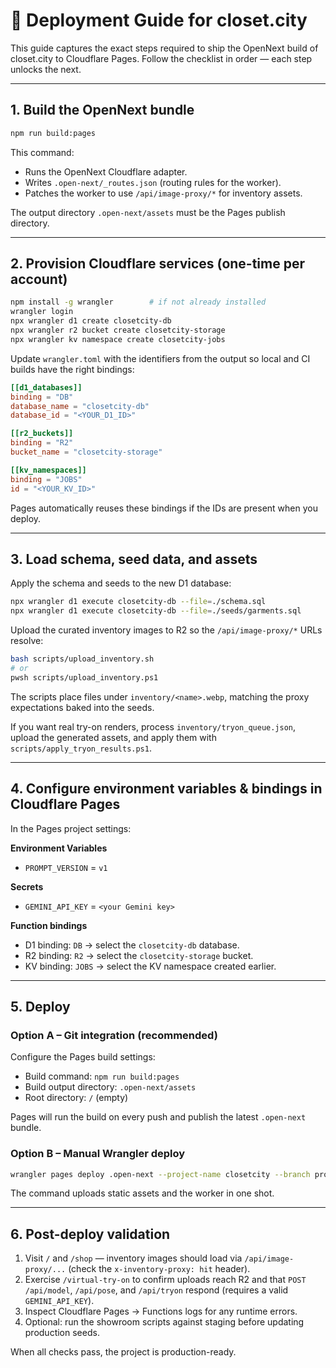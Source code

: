 # 🚀 Deployment Guide for closet.city

This guide captures the exact steps required to ship the OpenNext build of closet.city to Cloudflare Pages. Follow the checklist in order — each step unlocks the next.

---

## 1. Build the OpenNext bundle

```bash
npm run build:pages
```

This command:
- Runs the OpenNext Cloudflare adapter.
- Writes `.open-next/_routes.json` (routing rules for the worker).
- Patches the worker to use `/api/image-proxy/*` for inventory assets.

The output directory `.open-next/assets` must be the Pages publish directory.

---

## 2. Provision Cloudflare services (one-time per account)

```bash
npm install -g wrangler        # if not already installed
wrangler login
npx wrangler d1 create closetcity-db
npx wrangler r2 bucket create closetcity-storage
npx wrangler kv namespace create closetcity-jobs
```

Update `wrangler.toml` with the identifiers from the output so local and CI builds have the right bindings:

```toml
[[d1_databases]]
binding = "DB"
database_name = "closetcity-db"
database_id = "<YOUR_D1_ID>"

[[r2_buckets]]
binding = "R2"
bucket_name = "closetcity-storage"

[[kv_namespaces]]
binding = "JOBS"
id = "<YOUR_KV_ID>"
```

Pages automatically reuses these bindings if the IDs are present when you deploy.

---

## 3. Load schema, seed data, and assets

Apply the schema and seeds to the new D1 database:

```bash
npx wrangler d1 execute closetcity-db --file=./schema.sql
npx wrangler d1 execute closetcity-db --file=./seeds/garments.sql
```

Upload the curated inventory images to R2 so the `/api/image-proxy/*` URLs resolve:

```bash
bash scripts/upload_inventory.sh
# or
pwsh scripts/upload_inventory.ps1
```

The scripts place files under `inventory/<name>.webp`, matching the proxy expectations baked into the seeds.

If you want real try-on renders, process `inventory/tryon_queue.json`, upload the generated assets, and apply them with `scripts/apply_tryon_results.ps1`.

---

## 4. Configure environment variables & bindings in Cloudflare Pages

In the Pages project settings:

**Environment Variables**
- `PROMPT_VERSION` = `v1`

**Secrets**
- `GEMINI_API_KEY` = `<your Gemini key>`

**Function bindings**
- D1 binding: `DB` → select the `closetcity-db` database.
- R2 binding: `R2` → select the `closetcity-storage` bucket.
- KV binding: `JOBS` → select the KV namespace created earlier.

---

## 5. Deploy

### Option A – Git integration (recommended)
Configure the Pages build settings:
- Build command: `npm run build:pages`
- Build output directory: `.open-next/assets`
- Root directory: `/` (empty)

Pages will run the build on every push and publish the latest `.open-next` bundle.

### Option B – Manual Wrangler deploy

```bash
wrangler pages deploy .open-next --project-name closetcity --branch production
```

The command uploads static assets and the worker in one shot.

---

## 6. Post-deploy validation

1. Visit `/` and `/shop` — inventory images should load via `/api/image-proxy/...` (check the `x-inventory-proxy: hit` header).
2. Exercise `/virtual-try-on` to confirm uploads reach R2 and that `POST /api/model`, `/api/pose`, and `/api/tryon` respond (requires a valid `GEMINI_API_KEY`).
3. Inspect Cloudflare Pages → Functions logs for any runtime errors.
4. Optional: run the showroom scripts against staging before updating production seeds.

When all checks pass, the project is production-ready.

